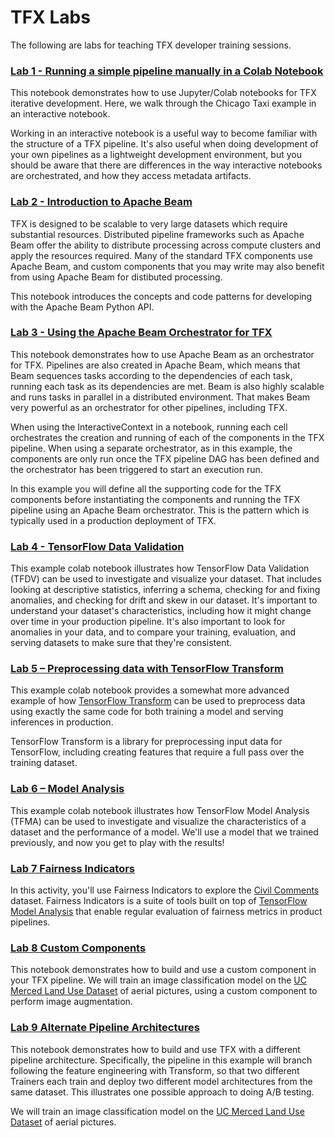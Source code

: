 # TFX Labs

The following are labs for teaching TFX developer training sessions.

### [Lab 1 - Running a simple pipeline manually in a Colab Notebook](https://colab.sandbox.google.com/github/tensorflow/workshops/blob/master/tfx_labs/Lab_1_Pipeline_in_Colab.ipynb)

This notebook demonstrates how to use Jupyter/Colab notebooks for TFX iterative development. Here, we walk through the Chicago Taxi example in an interactive notebook.

Working in an interactive notebook is a useful way to become familiar with the structure of a TFX pipeline. It's also useful when doing development of your own pipelines as a lightweight development environment, but you should be aware that there are differences in the way interactive notebooks are orchestrated, and how they access metadata artifacts.

### [Lab 2 - Introduction to Apache Beam](https://colab.sandbox.google.com/github/tensorflow/workshops/blob/master/tfx_labs/Lab_2_Intro_to_Apache_Beam.ipynb)

TFX is designed to be scalable to very large datasets which require substantial resources. Distributed pipeline frameworks such as Apache Beam offer the ability to distribute processing across compute clusters and apply the resources required. Many of the standard TFX components use Apache Beam, and custom components that you may write may also benefit from using Apache Beam for distibuted processing.

This notebook introduces the concepts and code patterns for developing with the Apache Beam Python API.

### [Lab 3 - Using the Apache Beam Orchestrator for TFX](https://colab.sandbox.google.com/github/tensorflow/workshops/blob/master/tfx_labs/Lab_3_Beam_Orchestrator.ipynb)

This notebook demonstrates how to use Apache Beam as an orchestrator for TFX. Pipelines are also created in Apache Beam, which means that Beam sequences tasks according to the dependencies of each task, running each task as its dependencies are met. Beam is also highly scalable and runs tasks in parallel in a distributed environment. That makes Beam very powerful as an orchestrator for other pipelines, including TFX.

When using the InteractiveContext in a notebook, running each cell orchestrates the creation and running of each of the components in the TFX pipeline. When using a separate orchestrator, as in this example, the components are only run once the TFX pipeline DAG has been defined and the orchestrator has been triggered to start an execution run.

In this example you will define all the supporting code for the TFX components before instantiating the components and running the TFX pipeline using an Apache Beam orchestrator. This is the pattern which is typically used in a production deployment of TFX.

### [Lab 4 - TensorFlow Data Validation](https://colab.sandbox.google.com/github/tensorflow/workshops/blob/master/tfx_labs/Lab_4_Data_Validation.ipynb)

This example colab notebook illustrates how TensorFlow Data Validation (TFDV) can be used to investigate and visualize your dataset. That includes looking at descriptive statistics, inferring a schema, checking for and fixing anomalies, and checking for drift and skew in our dataset. It's important to understand your dataset's characteristics, including how it might change over time in your production pipeline. It's also important to look for anomalies in your data, and to compare your training, evaluation, and serving datasets to make sure that they're consistent.

### [Lab 5 – Preprocessing data with TensorFlow Transform](https://colab.sandbox.google.com/github/tensorflow/workshops/blob/master/tfx_labs/Lab_5_TensorFlow_Transform.ipynb)

This example colab notebook provides a somewhat more advanced example of how [TensorFlow Transform](https://www.tensorflow.org/tfx/transform/) can be used to preprocess data using exactly the same code for both training a model and serving inferences in production.

TensorFlow Transform is a library for preprocessing input data for TensorFlow, including creating features that require a full pass over the training dataset.

### [Lab 6 – Model Analysis](https://colab.sandbox.google.com/github/tensorflow/workshops/blob/master/tfx_labs/Lab_6_Model_Analysis.ipynb)

This example colab notebook illustrates how TensorFlow Model Analysis (TFMA) can be used to investigate and visualize the characteristics of a dataset and the performance of a model. We'll use a model that we trained previously, and now you get to play with the results!

### [Lab 7 Fairness Indicators](https://colab.sandbox.google.com/github/tensorflow/workshops/blob/master/tfx_labs/Lab_7_Fairness_Indicators.ipynb)

In this activity, you'll use Fairness Indicators to explore the [Civil Comments](https://www.kaggle.com/c/jigsaw-unintended-bias-in-toxicity-classification) dataset. Fairness Indicators is a suite of tools built on top of [TensorFlow Model Analysis](https://www.tensorflow.org/tfx/model_analysis/get_started) that enable regular evaluation of fairness metrics in product pipelines.

### [Lab 8 Custom Components](https://colab.sandbox.google.com/github/tensorflow/workshops/blob/master/tfx_labs/Lab_8_Custom_Components.ipynb)

This notebook demonstrates how to build and use a custom component in your TFX pipeline. We will train an image classification model on the [UC Merced Land Use Dataset](http://weegee.vision.ucmerced.edu/datasets/landuse.html) of aerial pictures, using a custom component to perform image augmentation.

### [Lab 9 Alternate Pipeline Architectures](https://colab.sandbox.google.com/github/tensorflow/workshops/blob/master/tfx_labs/Lab_9_Alternate_Pipeline_Architectures.ipynb)

This notebook demonstrates how to build and use TFX with a different pipeline architecture.  Specifically, the pipeline in this example will branch following the feature engineering with Transform, so that two different Trainers each train and deploy two different model architectures from the same dataset.  This illustrates one possible approach to doing A/B testing.

We will train an image classification model on the [UC Merced Land Use Dataset](http://weegee.vision.ucmerced.edu/datasets/landuse.html) of aerial pictures.

